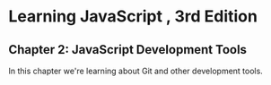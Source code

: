 # Learning JavaScript , 3rd Edition

## Chapter 2: JavaScript Development Tools

In this chapter we're learning about Git and other development tools.